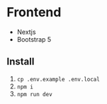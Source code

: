 # Frontend

- Nextjs
- Bootstrap 5

## Install

1. `cp .env.example .env.local`
2. `npm i`
3. `npm run dev`


